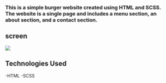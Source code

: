 ### This is a simple burger website created using HTML and SCSS. The website is a single page and includes a menu section, an about section, and a contact section.

## screen

![](burger.gif)

## Technologies Used
-HTML
-SCSS


